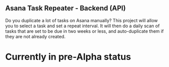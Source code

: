 ## Asana Task Repeater - Backend (API)

Do you duplicate a lot of tasks on Asana manually? This project will allow you to select a task and set a repeat interval. It will then do a daily scan of tasks that are set to be due in two weeks or less, and auto-duplicate them if they are not already created.

# Currently in pre-Alpha status

